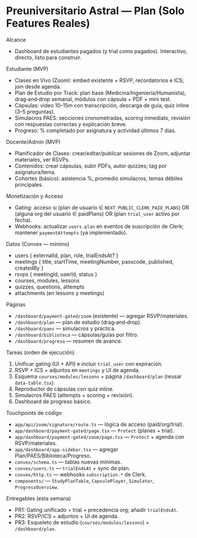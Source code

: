 Preuniversitario Astral — Plan (Solo Features Reales)
====================================================

Alcance
- Dashboard de estudiantes pagados (y trial como pagados). Interactivo, directo, listo para construir.

Estudiante (MVP)
- Clases en Vivo (Zoom): embed existente + RSVP, recordatorios e ICS; join desde agenda.
- Plan de Estudio por Track: plan base (Medicina/Ingeniería/Humanista), drag‑and‑drop semanal, módulos con cápsula + PDF + mini test.
- Cápsulas: video 10–15m con transcripción, descarga de guía, quiz inline (3–5 preguntas).
- Simulacros PAES: secciones cronometradas, scoring inmediato, revisión con respuestas correctas y explicación breve.
- Progreso: % completado por asignatura y actividad últimos 7 días.

Docente/Admin (MVP)
- Planificador de Clases: crear/editar/publicar sesiones de Zoom, adjuntar materiales, ver RSVPs.
- Contenidos: crear cápsulas, subir PDFs, autor quizzes; tag por asignatura/tema.
- Cohortes (básico): asistencia %, promedio simulacros, temas débiles principales.

Monetización y Acceso
- Gating: acceso si (plan de usuario ∈ `NEXT_PUBLIC_CLERK_PAID_PLANS`) OR (alguna org del usuario ∈ paidPlans) OR (plan `trial_user` activo por fecha).
- Webhooks: actualizar `users.plan` en eventos de suscripción de Clerk; mantener `paymentAttempts` (ya implementado).

Datos (Convex — mínimo)
- users { externalId, plan, role, trialEndsAt? }
- meetings { title, startTime, meetingNumber, passcode, published, createdBy }
- rsvps { meetingId, userId, status }
- courses, modules, lessons
- quizzes, questions, attempts
- attachments (en lessons y meetings)

Páginas
- `/dashboard/payment-gated/zoom` (existente) — agregar RSVP/materiales.
- `/dashboard/plan` — plan de estudio (drag‑and‑drop).
- `/dashboard/paes` — simulacros y práctica.
- `/dashboard/biblioteca` — cápsulas/guías por filtro.
- `/dashboard/progreso` — resumen de avance.

Tareas (orden de ejecución)
1) Unificar gating (UI + API) e incluir `trial_user` con expiración.
2) RSVP + ICS + adjuntos en `meetings` y UI de agenda.
3) Esquema `courses/modules/lessons` + página `/dashboard/plan` (reusar `data-table.tsx`).
4) Reproductor de cápsulas con quiz inline.
5) Simulacros PAES (attempts + scoring + revisión).
6) Dashboard de progreso básico.

Touchpoints de código
- `app/api/zoom/signature/route.ts` — lógica de acceso (paid/org/trial).
- `app/dashboard/payment-gated/page.tsx` — `Protect` (planes + trial).
- `app/dashboard/payment-gated/zoom/page.tsx` — `Protect` + agenda con RSVP/materiales.
- `app/dashboard/app-sidebar.tsx` — agregar Plan/PAES/Biblioteca/Progreso.
- `convex/schema.ts` — tablas nuevas mínimas.
- `convex/users.ts` — `trialEndsAt` + sync de plan.
- `convex/http.ts` — webhooks `subscription.*` de Clerk.
- `components/` — `StudyPlanTable`, `CapsulePlayer`, `Simulator`, `ProgressOverview`.

Entregables (esta semana)
- PR1: Gating unificado + trial + precedencia org; añadir `trialEndsAt`.
- PR2: RSVP/ICS + adjuntos + UI de agenda.
- PR3: Esqueleto de estudio (`courses/modules/lessons`) + `/dashboard/plan`.
